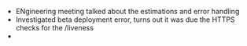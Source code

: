 * ENgineering meeting talked about the estimations and error handling
* Investigated beta deployment error, turns out it was due the HTTPS checks for the /liveness
* 